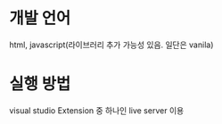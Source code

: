 # 개발 언어
html, javascript(라이브러리 추가 가능성 있음. 일단은 vanila)

# 실행 방법
visual studio Extension 중 하나인 live server 이용
